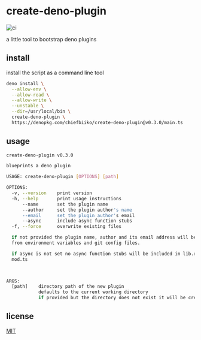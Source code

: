 # create-deno-plugin

![ci](https://github.com/chiefbiiko/create-deno-plugin/workflows/ci/badge.svg)

a little tool to bootstrap deno plugins

## install

install the script as a command line tool

``` sh
deno install \
  --allow-env \
  --allow-read \
  --allow-write \
  --unstable \
  --dir=/usr/local/bin \
  create-deno-plugin \
  https://denopkg.com/chiefbiiko/create-deno-plugin@v0.3.0/main.ts
```

## usage

``` sh
create-deno-plugin v0.3.0

blueprints a deno plugin

USAGE: create-deno-plugin [OPTIONS] [path]

OPTIONS:
  -v, --version    print version
  -h, --help       print usage instructions
      --name       set the plugin name
      --author     set the plugin author's name
      --email      set the plugin author's email
      --async      include async function stubs
  -f, --force      overwrite existing files

  if not provided the plugin name, author and its email address will be read
  from environment variables and git config files.

  if async is not set no async function stubs will be included in lib.rs and
  mod.ts

  

ARGS:
  [path]    directory path of the new plugin
            defaults to the current working directory
            if provided but the directory does not exist it will be created
```

## license

[MIT](./LICENSE)
